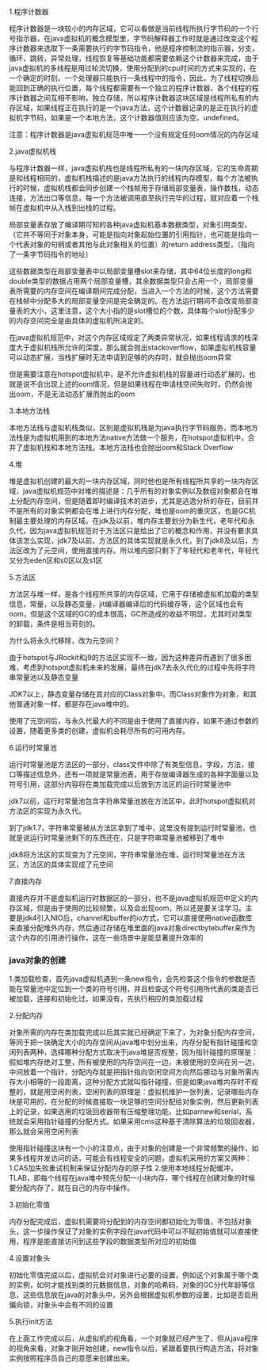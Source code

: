 1.程序计数器

程序计数器是一块较小的内存区域，它可以看做是当前线程所执行字节码的一个行号指示器，在java虚拟机的概念模型里，字节码解释器工作时就是通过改变这个程序计数器来选取下一条需要执行的字节码指令，他是程序控制流的指示器，分支，循环，跳转，异常处理，线程恢复等基础功能都需要依赖这个计数器来完成，由于java虚拟机的多线程是用过轮流切换，使用分配到的cpu时间的方式来实现的，在一个确定的时刻，一个处理器只能执行一条线程中的指令，因此，为了线程切换后能回到正确的执行位置，每个线程都需要有一个独立的程序计数器，各个线程的程序计数器之间互相不影响，独立存储，所以程序计数器这块区域是线程所私有的内存区域，如果线程正在执行的是一个java方法，这个计数器记录的是正在执行的虚拟机字节码，如果是一个本地方法，这个计数器值则应该为空，undefined。

注意：程序计数器是java虚拟机规范中唯一一个没有规定任何oom情况的内存区域

2.java虚拟机栈

与程序计数器一样，java虚拟机栈也是线程所私有的一块内存区域，它的生命周期是和线程相同的，虚拟机栈描述的是java方法执行的线程内存模型，每个方法被执行的时候，虚拟机栈都会同步创建一个栈帧用于存储局部变量表，操作数栈，动态连接，方法出口等信息，每一个方法被调用直至执行完毕的过程，就对应着一个栈帧在虚拟机中从入栈到出栈的过程。

局部变量表存放了编译期可知的各种java虚拟机基本数据类型，对象引用类型，（它并不等同于对象本身，可能是指向对象起始位置的引用指针，也可能是指向一个代表对象的句柄或者其他与此对象相关的位置）的return address类型，（指向了一条字节码指令的地址）

这些数据类型在局部变量表中以局部变量槽slot来存储，其中64位长度的long和double类型的数据占用两个局部变量槽，其余数据类型只会占用一个，局部变量表所需要的内存空间在编译期间完成分配，当进入一个方法的时候，这个方法需要在栈帧中分配多大的局部变量空间是完全确定的。在方法运行期间不会改变局部变量表的大小，这里注意，这个大小指的是slot槽位的个数，具体每个slot分配多少的内存空间完全是由具体的虚拟机所决定的。

在java虚拟机规范中，对这个内存区域规定了两类异常状况，如果线程请求的栈深度大于虚拟机栈所允许的深度，那么就会抛出stackoverflow，如果虚拟机栈容量可以动态扩展，当栈扩展时无法申请到足够的内存时，就会抛出oom异常

但是需要注意在hotspot虚拟机中，是不允许虚拟机栈的容量进行动态扩展的，也就是说不会出现上述的oom情况，但是如果线程在申请栈空间失败时，仍然会抛出oom，不是无法动态扩展而抛出的oom

3.本地方法栈

本地方法栈与虚拟机栈类似，区别是虚拟机栈是为java执行字节码服务，而本地方法栈是为虚拟机用到的本地方法native方法做一个服务，在hotspot虚拟机中，合并了虚拟机栈和本地方法栈。本地方法栈也会抛出oom和Stack Overflow

4.堆

堆是虚拟机创建的最大的一块内存区域，同时他也是所有线程所共享的一块内存区域，java虚拟机规范中对堆的描述是：几乎所有的对象实例以及数组对象都会在堆上分配内存空间，但是随着即时编译技术的进步，尤其是逃逸分析的存在，目前并不是所有的对象实例都会在堆上进行内存分配，堆也是oom的重灾区，也是GC机制最主要处理的内存区域。在jdk及以前，堆内存主要划分为新生代，老年代和永久代，因为java虚拟机规范对于方法区只是给出了它的概念和作用，并没有要求具体该怎么实现，jdk7及以前，方法区的具体实现就是永久代，到了jdk8及以后，方法区改为了元空间，使用直接内存。所以堆内部只剩下了年轻代和老年代，年轻代又分为eden区和s0区以及s1区

5.方法区

方法区与堆一样，是各个线程所共享的内存区域，它用于存储被虚拟机加载的类型信息，常量，以及静态变量，jit编译器编译后的代码缓存等，这个区域也会有oom，但是这个区域的GC的成本很高，GC所造成的收益不明显，尤其时对类型的卸载，条件是相当苛刻的。

为什么将永久代移除，改为元空间？

由于hotspot与JRockit和j9的方法区实现不一致，因为这种差异而遇到了很多困难，考虑到hotspot虚拟机未来的发展，最终在jdk7去永久代化的过程中先将字符串常量池以及静态变量

JDK7以上，静态变量存储在其对应的Class对象中。而Class对象作为对象，和其他普通对象一样，都是存在java堆中的。

使用了元空间后，与永久代最大的不同是由于使用了直接内存，如果不通过参数的设置，随着更多类的创建，虚拟机会耗尽所有的可用内存。

6.运行时常量池

运行时常量池是方法区的一部分，class文件中除了有类型信息，字段，方法，接口等描述信息外，还有一项就是常量池表，用于存放编译器生成的各种字面量以及符号引用，这部分内容将在类加载完成以后放到方法区的运行时常量池中

jdk7以前，运行时常量池包含字符串常量池放在方法区中，此时hotspot虚拟机对方法区的实现为永久代。

到了jdk1.7，字符串常量被从方法区拿到了堆中，这里没有提到运行时常量池，也就是说运行时常量池剩下的东西还在，只是字符串常量池被移到了堆中

jdk8将方法区的实现变为了元空间，字符串常量池在堆，运行时常量池在方法区，方法区的具体实现成了元空间

7.直接内存

直接内存并不是虚拟机运行时数据区的一部分，也不是java虚拟机规范中定义的内存区域，但是由于使用的比较频繁，以及会出现oom，所以还是要关注学习。主要是jdk4引入NIO后，channel和buffer的io方式，它可以直接使用native函数库来直接分配堆外内存，然后通过存储在堆里面的java对象directbytebuffer来作为这个内存的引用进行操作，这在一些场景中是能显著提升效率的

### java对象的创建

1.类加载检查，首先java虚拟机遇到一条new指令，会先检查这个指令的参数是否能在常量池中定位到一个类的符号引用，并且检查这个符号引用所代表的类是否已被加载，连接和初始化过。如果没有，先执行相应的类加载过程

2.分配内存

对象所需的内存在类加载完成以后其实就已经确定下来了，为对象分配内存空间，等同于把一块确定大小的内存空间从java堆中划分出来，内存分配有指针碰撞和空闲列表两种，选择哪种分配方式取决于java堆是否规整，因为指针碰撞的原理是：假如堆内存绝对工整，所有被使用的内存空间在一边，未被使用的空间在另一边，中间放着一个指针，分配内存就是把指针指向空闲空间方向然后挪动与对象所需内存大小相等的一段距离，这种分配方式就叫指针碰撞，但是如果java堆内存时不规整的，就是用空闲列表，空闲列表的原理是：虚拟机维护一张列表，记录哪些内存块是可用的，在分配的时候直接取一块足够的空间分配给对象实例，然后更新列表上的记录，如果选用的垃圾回收器带有压缩整理功能，比如parnew和serial，系统就会采用指针碰撞的分配方式。如果采用cms这种基于清除算法的垃圾回收器，那么就会采用空闲列表

使用指针碰撞这块有一个小的注意点，由于对象的创建是一个非常频繁的操作，如果多线程并发访问的话，可能会有线程安全的问题，虚拟机采用的方案又两种：1.CAS加失败重试机制来保证分配内存的原子性 2.使用本地线程分配缓冲，TLAB，即每个线程在java堆中预先分配一小块内存，哪个线程在创建对象的时候要分配内存了，就在自己的内存中操作。

3.初始化零值

内存分配完成后，虚拟机需要将分配到的内存空间都初始化为零值，不包括对象头，这一步操作保证了对象的实例字段在java代码中可以不赋初始值就可以直接使用，程序是能直接访问到这些字段的数据类型所对应的初始值

4.设置对象头

初始化零值完成以后，虚拟机会对对象进行必要的设置，例如这个对象属于哪个类的实例，如何才能找到类的元数据信息，对象的哈希码，对象的GC分代年龄等信息，这些信息放在java的对象头中，另外会根据虚拟机参数的设置，比如是否启用偏向锁，对象头中会有不同的设置

5.执行init方法

在上面工作完成以后，从虚拟机的视角看，一个对象就已经产生了，但从java程序的视角来看，对象才刚开始创建，new指令以后，紧跟着要执行构造方法，将对象实例按照程序员自己的意愿来创建出来。
